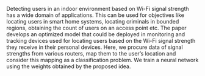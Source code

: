 Detecting users in an indoor environment based on
Wi-Fi signal strength has a wide domain of applications.
This can be used for objectives like locating users in
smart home systems, locating criminals in bounded
regions, obtaining the count of users on an access point
etc. The paper develops an optimized model that could be
deployed in monitoring and tracking devices used for
locating users based on the Wi-Fi signal strength they
receive in their personal devices. Here, we procure data
of signal strengths from various routers, map them to the
user’s location and consider this mapping as a
classification problem. We train a neural network using
the weights obtained by the proposed idea.
